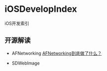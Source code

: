# iOSDevelopIndex
iOS开发索引

## 开源解读
- AFNetworking
[AFNetworking到底做了什么？](https://www.jianshu.com/p/856f0e26279d "Title")

- SDWebImage